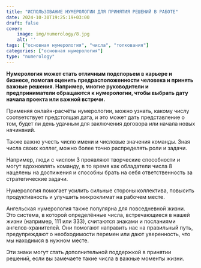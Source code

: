 ```yaml
---
title: "ИСПОЛЬЗОВАНИЕ НУМЕРОЛОГИИ ДЛЯ ПРИНЯТИЯ РЕШЕНИЙ В РАБОТЕ"
date: 2024-10-30T19:25:19+03:00
draft: false
cover:
    image: img/numerology/8.jpg
    alt: ''
tags: ["основная нумерология", "числа", "толкования"]
categories: ["основная нумерология"]
type: "numerology"
---
```



**Нумерология может стать отличным подспорьем в карьере и бизнесе, помогая оценить предрасположенности человека и принять важные решения. Например, многие руководители и предприниматели обращаются к нумерологии, чтобы выбрать дату начала проекта или важной встречи.**

Применяя онлайн-расчёты нумерологии, можно узнать, какому числу соответствует предстоящая дата, и это может дать представление о том, будет ли день удачным для заключения договора или начала новых начинаний.

Также важно учесть число имени и числовые значения команды. Зная числа своих коллег, можно более точно распределять роли и задачи.

Например, люди с числом 3 проявляют творческие способности и могут вдохновлять команду, в то время как обладатели числа 8 нацелены на достижения и способны брать на себя ответственность за стратегические задачи.

Нумерология помогает усилить сильные стороны коллектива, повысить продуктивность и улучшить микроклимат на рабочем месте.

Ангельская нумерология также популярна для повседневной жизни. Это система, в которой определённые числа, встречающиеся в нашей жизни (например, 111 или 333), считаются знаками и посланиями ангелов-хранителей. Они помогают направить нас на правильный путь, предупреждают о необходимости перемен или дают уверенность, что мы находимся в нужном месте.

Эти знаки могут стать дополнительной поддержкой в принятии решений, если вы замечаете такие числа в важные моменты жизни.
